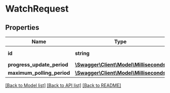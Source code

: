 # WatchRequest

## Properties
Name | Type | Description | Notes
------------ | ------------- | ------------- | -------------
**id** | **string** | The job&#x27;s ID. | 
**progress_update_period** | [**\Swagger\Client\Model\Milliseconds**](Milliseconds.md) |  | [optional] 
**maximum_polling_period** | [**\Swagger\Client\Model\Milliseconds**](Milliseconds.md) |  | [optional] 

[[Back to Model list]](../../README.md#documentation-for-models) [[Back to API list]](../../README.md#documentation-for-api-endpoints) [[Back to README]](../../README.md)

